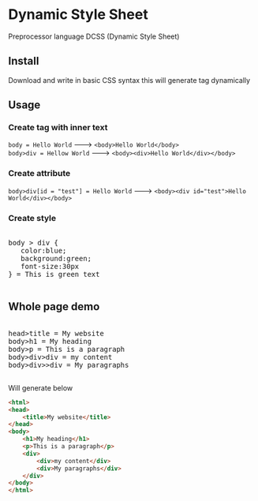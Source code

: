 # Dynamic Style Sheet
Preprocessor language DCSS (Dynamic Style Sheet)

## Install
Download and write in basic CSS syntax this will generate tag dynamically

## Usage
### Create tag with inner text

`body = Hello World` ---> `<body>Hello World</body>`<br>
`body>div = Hellow World` ---> `<body><div>Hello World</div></body>`

### Create attribute 

`body>div[id = "test"] = Hello World` ---> `<body><div id="test">Hello World</div></body>`

### Create style 
<pre>
  
body > div {
   color:blue;
   background:green;
   font-size:30px
} = This is green text

</pre>

## Whole page demo

<pre>

head>title = My website
body>h1 = My heading 
body>p = This is a paragraph 
body>div>div = my content
body>div>>div = My paragraphs
  
</pre>

Will generate below

```html
<html>
<head>
    <title>My website</title>
</head>
<body>
    <h1>My heading</h1>
    <p>This is a paragraph</p>
    <div>
        <div>my content</div>
        <div>My paragraphs</div>
    </div>
</body>
</html>
```
